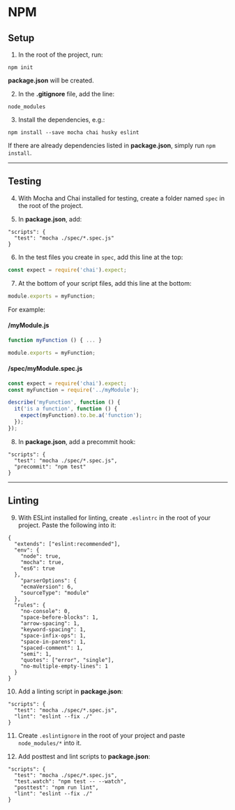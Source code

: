 # NPM
## Setup
1. In the root of the project, run:
```
npm init
```
**package.json** will be created.

2. In the **.gitignore** file, add the line:
```
node_modules
```
3. Install the dependencies, e.g.:
```
npm install --save mocha chai husky eslint
```
If there are already dependencies listed in **package.json**, simply run `npm install`.

---
## Testing
4. With Mocha and Chai installed for testing, create a folder named `spec` in the root of the project.

5. In **package.json**, add:
```
"scripts": {
  "test": "mocha ./spec/*.spec.js"
}
```
6. In the test files you create in `spec`, add this line at the top:
```javascript
const expect = require('chai').expect;
```
7. At the bottom of your script files, add this line at the bottom:
```javascript
module.exports = myFunction;
```
For example:
#### /myModule.js
```javascript
function myFunction () { ... }

module.exports = myFunction;
```
#### /spec/myModule.spec.js
```javascript
const expect = require('chai').expect;
const myFunction = require('../myModule');

describe('myFunction', function () {
  it('is a function', function () {
    expect(myFunction).to.be.a('function');
  });
});
```
8. In **package.json**, add a precommit hook:
```
"scripts": {
  "test": "mocha ./spec/*.spec.js",
  "precommit": "npm test"
}
```

---
## Linting
9. With ESLint installed for linting, create `.eslintrc` in the root of your project. Paste the following into it:
```
{
  "extends": ["eslint:recommended"],
  "env": {
    "node": true,
    "mocha": true,
    "es6": true
  },
    "parserOptions": {
    "ecmaVersion": 6,
    "sourceType": "module"
  },
  "rules": {
    "no-console": 0,
    "space-before-blocks": 1,
    "arrow-spacing": 1,
    "keyword-spacing": 1,
    "space-infix-ops": 1,
    "space-in-parens": 1,
    "spaced-comment": 1,
    "semi": 1,
    "quotes": ["error", "single"],
    "no-multiple-empty-lines": 1
  }
}
```
10. Add a linting script in **package.json**:
```
"scripts": {
  "test": "mocha ./spec/*.spec.js",
  "lint": "eslint --fix ./"
}
```
11. Create `.eslintignore` in the root of your project and paste `node_modules/*` into it.

12. Add posttest and lint scripts to **package.json**:
```
"scripts": {
  "test": "mocha ./spec/*.spec.js",
  "test.watch": "npm test -- --watch",
  "posttest": "npm run lint",
  "lint": "eslint --fix ./"
}
```
